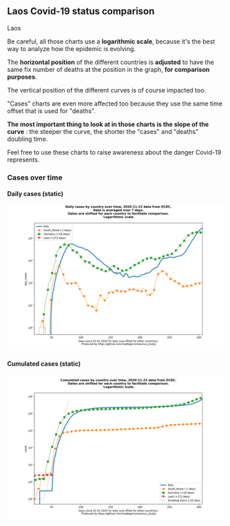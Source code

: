 ## Laos Covid-19 status comparison 

Laos



Be careful, all those charts use a **logarithmic scale**, because it's the best way to analyze how the epidemic is evolving.
 
The **horizontal position** of the different countries is **adjusted** to have the same fix number of deaths at the position in the graph, **for comparison purposes**.

The vertical position of the different curves is of course impacted too.

"Cases" charts are even more affected too because they use the same time offset that is used for "deaths".

**The most important thing to look at in those charts is the slope of the curve** : the steeper the curve, the shorter the "cases" and "deaths" doubling time.

Feel free to use these charts to raise awareness about the danger Covid-19 represents. 


 
### Cases over time
 
#### Daily cases (static)
![Laos covid-19 daily cases static chart](https://raw.githubusercontent.com/madlag/coronavirus_study/master/notebooks/graphs/2020-11-22/countries/Laos/2020-11-22_Laos_day_cases.png "Laos covid-19 day_cases static chart")   
 
#### Cumulated cases (static)
![Laos covid-19 cumulated cases static chart](https://raw.githubusercontent.com/madlag/coronavirus_study/master/notebooks/graphs/2020-11-22/countries/Laos/2020-11-22_Laos_cases.png "Laos covid-19 cases static chart")   


